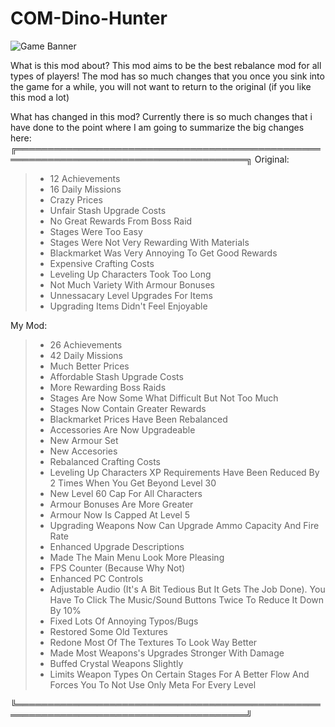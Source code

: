   # COM-Dino-Hunter

  ![Game Banner](https://github.com/user-attachments/assets/23cfcbdd-a931-4cba-a2f0-0f09bf4e92e8)

  What is this mod about?
  This mod aims to be the best rebalance mod for all types of players! The mod has so much changes that you once you sink into the game for a while, you will not want to return to the original (if you like this mod a lot)

  What has changed in this mod?
  Currently there is so much changes that i have done to the point where I am going to summarize the big changes here:
╔═══════════════════════════════════════════════════════════════════════════════════════╗
  Original:

  > - 	12 Achievements
  > - 	16 Daily Missions
  > -	Crazy Prices
  > -	Unfair Stash Upgrade Costs
  > -	No Great Rewards From Boss Raid
  > -	Stages Were Too Easy
  > -	Stages Were Not Very Rewarding With Materials
  > -	Blackmarket Was Very Annoying To Get Good Rewards
  > -	Expensive Crafting Costs
  > -	Leveling Up Characters Took Too Long
  > -	Not Much Variety With Armour Bonuses
  > - 	Unnessacary Level Upgrades For Items
  > - 	Upgrading Items Didn't Feel Enjoyable

  My Mod:

  > -	26 Achievements
  > -	42 Daily Missions
  > -	Much Better Prices
  > -	Affordable Stash Upgrade Costs
  > -	More Rewarding Boss Raids
  > -	Stages Are Now Some What Difficult But Not Too Much
  > -	Stages Now Contain Greater Rewards
  > -	Blackmarket Prices Have Been Rebalanced
  > -	Accessories Are Now Upgradeable
  > -	New Armour Set
  > -	New Accesories
  > -	Rebalanced Crafting Costs
  > -	Leveling Up Characters XP Requirements Have Been Reduced By 2 Times When You Get Beyond Level 30
  > -	New Level 60 Cap For All Characters
  > -	Armour Bonuses Are More Greater
  > -	Armour Now Is Capped At Level 5
  > -	Upgrading Weapons Now Can Upgrade Ammo Capacity And Fire Rate 
  > -	Enhanced Upgrade Descriptions
  > -	Made The Main Menu Look More Pleasing
  > -	FPS Counter (Because Why Not)
  > -	Enhanced PC Controls
  > -	Adjustable Audio (It's A Bit Tedious But It Gets The Job Done). You Have To Click The Music/Sound Buttons Twice To Reduce It Down By 10%
  > -	Fixed Lots Of Annoying Typos/Bugs
  > -	Restored Some Old Textures
  > -	Redone Most Of The Textures To Look Way Better
  > -	Made Most Weapons's Upgrades Stronger With Damage
  > -	Buffed Crystal Weapons Slightly
  > -	Limits Weapon Types On Certain Stages For A Better Flow And Forces You To Not Use Only Meta For Every Level

╚═══════════════════════════════════════════════════════════════════════════════════════╝
